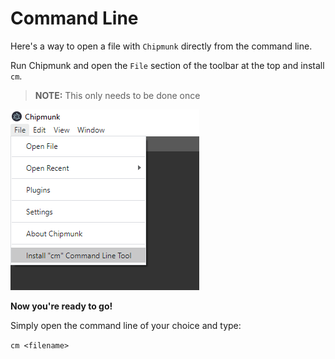 # Command Line

Here's a way to open a file with `Chipmunk` directly from the command line.

Run Chipmunk and open the `File` section of the toolbar at the top and install `cm`.

> **NOTE:** This only needs to be done once

![](../images/cm.png)

**Now you're ready to go!**

Simply open the command line of your choice and type:

`cm <filename>`
